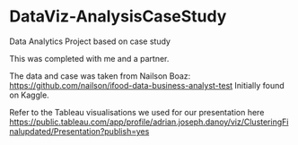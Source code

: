 # DataViz-AnalysisCaseStudy
Data Analytics Project based on case study

This was completed with me and a partner.

The data and case was taken from Nailson Boaz: https://github.com/nailson/ifood-data-business-analyst-test
Initially found on Kaggle.

Refer to the Tableau visualisations we used for our presentation here https://public.tableau.com/app/profile/adrian.joseph.danoy/viz/ClusteringFinalupdated/Presentation?publish=yes
